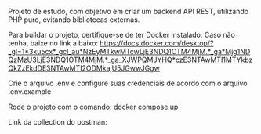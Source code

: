Projeto de estudo, com objetivo em criar um backend API REST, utilizando PHP puro, evitando bibliotecas externas.

Para buildar o projeto, certifique-se de ter Docker instalado. Caso não tenha, baixe no link a baixo:
https://docs.docker.com/desktop/?_gl=1*3xu5cx*_gcl_au*NzEyMTkwMTcwLjE3NDQ1OTM4MjM.*_ga*Mjg1NDQzMzU3LjE3NDQ1OTM4MjM.*_ga_XJWPQMJYHQ*czE3NTAwMTI1MTYkbzQkZzEkdDE3NTAwMTI2ODMkajU5JGwwJGgw

Crie o arquivo .env e configure suas credenciais de acordo com o arquivo .env.example

Rode o projeto com o comando:
docker compose up

Link da collection do postman:
